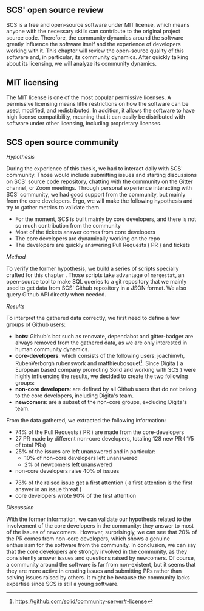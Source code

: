 
## SCS' open source review

<!-- move licensing to SCS description -->

SCS is a free and open-source software under MIT license, which means anyone with the necessary skills can contribute to the original project source code. Therefore, the community dynamics around the software greatly influence the software itself and the experience of developers working with it. This chapter will review the open-source quality of this software and, in particular, its community dynamics. After quickly talking about its licensing, we will analyze its community dynamics.
<!-- REVIEW IF STILL CORRECT -->

## MIT licensing

 The MIT license is one of the most popular permissive licenses<!-- [1] -->. A permissive licensing means little restrictions on how the software can be used, modified, and redistributed. In addition, it allows the software to have high license compatibility, meaning that it can easily be distributed with software under other licensing, including proprietary licenses.

## SCS open source community

*Hypothesis*

During the experience of this thesis, we had to interact daily with SCS' community. Those would include submitting issues and starting discussions on SCS' source code repository, chatting with the community on the Gitter channel, or Zoom meetings. Through personal experience interacting with SCS' community, we had good support from the community, but mainly from the core developers. Ergo, we will make the following hypothesis and try to gather metrics to validate them.

   - For the moment, SCS is built mainly by core developers, and there is not so much contribution from the community
   - Most of the tickets answer comes from core developers
   - The core developers are dynamically working on the repo
   - The developers are quickly answering Pull Requests ( PR ) and tickets
 <!-- (REWRITE THE ABOVE) -->

*Method*

 To verify the former hypothesis, we build a series of scripts specially crafted for this chapter <!-- ( ADD REF ) -->. Those scripts take advantage of `mergestat`, an open-source tool to make SQL queries to a git repository that we mainly used to get data from SCS' Github repository in a JSON format. We also query Github API directly when needed. 

<!-- ( we also compared how result with caludron )
(   - the used script can be seen  {here} and the cauldron rpor tis in the anexe {XXX})
TODO: sharing scripts to make the experience "reproductible" -->

*Results*

<!-- NB: Data has been gathered in December 2021
 add date or redo data-->

To interpret the gathered data correctly, we first need to define a few groups of Github users:

 - **bots**: Github's bot such as renovate, dependabot and gitter-badger are always removed from the gathered data, as we are only interested in human community dynamics.
 - **core-developers**: which consists of the following users: joachimvh, RubenVerborgh rubenswork and matthieubosquet[^coreDevs]. 
 Since Digita ( a European based company promoting Solid and working with SCS ) were highly influencing the results, we decided to create the two following groups:
 - **non-core developers**: are defined by all Github users that do not belong to the core developers, including Digita's team.
 - **newcomers**: are a subset of the non-core groups, excluding Digita's team.

<!-- TODO: make Ven diagram of the group -->

From the data gathered, we extracted the following information:

<!-- *dec 21 result* -->
 - 74% of the Pull Requests ( PR ) are made from the core-developers
 - 27 PR made by different non-core developers, totaling 128 new PR ( 1/5 of total PRs)
 - 25% of the issues are left unanswered and in particular:
   - 10% of non-core developers left unanswered
   - 2%  of newcomers left unanswered
 - non-core developers raise 40% of issues
<!-- *17 jan 22 data* -->
 - 73% of the raised issue get a first attention ( a first attention is the first answer in an issue threat )
 - core developers wrote 90% of the first attention

<!--  - TODO time to answer
 - TODO: number of activity by day by core ( show actively developped )
 - TODO: check draft not matching numbers
 -->

*Discussion*

With the former information, we can validate our hypothesis related to the involvement of the core developers in the community: they answer to most of the issues of newcomers <!-- (and answer fastTODO need data) -->. However, surprisingly, we can see that 20% of the PR comes from non-core developers, which shows a genuine enthusiasm for the software from the community. In conclusion, we can say that the core developers are strongly involved in the community, as they consistently answer issues and questions raised by newcomers. Of course, a community around the software is far from non-existent, but it seems that they are more active in creating issues and submitting PRs rather than solving issues raised by others. It might be because the community lacks expertise since SCS is still a young software.


[^coreDevs]: https://github.com/solid/community-server#-license

